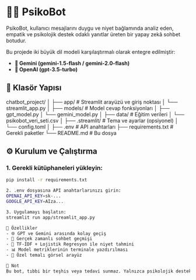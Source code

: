 # 🤖🧠 PsikoBot

PsikoBot, kullanıcı mesajlarını duygu ve niyet bağlamında analiz eden, empatik ve psikolojik destek odaklı yanıtlar üreten bir yapay zekâ sohbet botudur.

Bu projede iki büyük dil modeli karşılaştırmalı olarak entegre edilmiştir:

- **🔹 Gemini (gemini-1.5-flash / gemini-2.0-flash)**  
- **🔹 OpenAI (gpt-3.5-turbo)**

## 📂 Klasör Yapısı

chatbot_project/
│
├── app/ # Streamlit arayüzü ve giriş noktası
│ └── streamlit_app.py
│
├── models/ # Model cevap fonksiyonları
│ ├── gpt_model.py
│ └── gemini_model.py
│
├── data/ # Eğitim verileri
│ └── psikobot_veri_seti.csv
│
├── .streamlit/ # Tema ve ayarlar (opsiyonel)
│ └── config.toml
│
├── .env # API anahtarları
├── requirements.txt # Gerekli paketler
└── README.md # Bu dosya

## ⚙️ Kurulum ve Çalıştırma

### 1. Gerekli kütüphaneleri yükleyin:

```bash
pip install -r requirements.txt

2. .env dosyasına API anahtarlarınızı girin:
OPENAI_API_KEY=sk-...
GOOGLE_API_KEY=AIza...

3. Uygulamayı başlatın:
streamlit run app/streamlit_app.py

🎯 Özellikler
- 🌐 GPT ve Gemini arasında kolay geçiş
- 💬 Gerçek zamanlı sohbet geçmişi
- 🧠 TF-IDF + Lojistik Regresyon ile niyet tahmini
- 📊 Model metriklerinin terminale yazdırılması
- 🎨 Özel temalı görsel arayüz

📌 Not
Bu bot, tıbbi bir teşhis veya tedavi sunmaz. Yalnızca psikolojik destek amaçlı bir sohbet deneyimi sağlar.